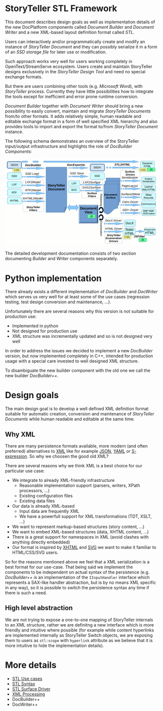 # StoryTeller STL Framework

This document describes design goals as well as implementation details of the new DocPlatform components called 
*Document Builder* and *Document Writer* and a new XML-based layout definition format called *STL*.

Users can interactively and/or programmatically create and modify an instance of *StoryTeller Document* 
and they can possibly serialize it in a form of an *SSD storage file* for later use or modification. 

Such approach works very well for users working completely in OpenText/StreamServe ecosystem. Users create 
and maintain StoryTeller designs exclusively in the *StoryTeller Design Tool* and need no special exchange formats.

But there are users combining other tools (e.g. *Microsoft Word*), with *StoryTeller* process. Currently they 
have little possibilities how to integrate the tools except for inefficient and error prone runtime conversion. 

*Document Builder* together with *Document Writer* should bring a new possibility to easily convert, 
maintain and migrate *StoryTeller Documents* from/to other formats. It adds relatively simple, 
human readable and editable exchange format in a form of well specified XML hierarchy and also provides 
tools to import and export the format to/from *StoryTeller Document* instance.

The following schema demonstrates an overview of the StoryTeller input/output infrastructure and highlights 
the role of *DocBuilder Components*:

![DocBuilder++ overview](docbuilder-overview.png)

The detailed development documentation consists of two section documenting *Builder* and *Writer* 
components separately.

# Python implementation

There already exists a different implementation of *DocBuilder* and *DocWriter* which serves us very well 
for at least some of the use cases (regression testing, test design conversion and maintenance, ...). 

Unfortunately there are several reasons why this version is not suitable for production use:

-   Implemented in python
-   Not designed for production use
-   XML structure was incrementally updated and so is not designed very well

In order to address the issues we decided to implement a new *DocBuilder* version, but now implemented completely in C++, 
intended for production usage with a special care invested to well designed XML structure. 

To disambiguate the new builder component with the old one we call the new builder *DocBuilder++*.

# Design goals

The main design goal is to develop a well defined XML definition format suitable for automatic creation,
conversion and maintenance of *StoryTeller Documents* while human readable and editable at the same time.

## Why XML

There are many persistence formats available, more modern (and often preferred) alternatives
to [XML](https://en.wikipedia.org/wiki/XML) like for example [JSON](https://en.wikipedia.org/wiki/JSON),
[YAML](https://en.wikipedia.org/wiki/YAML) or [S-expression](https://en.wikipedia.org/wiki/S-expression).
So why we choosen the good old XML?

There are several reasons why we think XML is a best choice for our particular use case:

-   We integrate to already XML-friendly infrastructure
    -   Reasonable implementation support (parsers, writers, XPath processors, ...)
    -   Existing configuration files
    -   Existing data files
-   Our data is already XML-based
    -   Input data are frequently XML
    -   We have a powerfull support for XML transformations (TDT, XSLT, ...)
-   We want to represent markup-based structures (story content, ...)
-   We want to embed XML-based structures (data, XHTML content, ...)
-   There is a great support for namespaces in XML (avoid clashes with anything directly embedded)
-   Our format is inspired by [XHTML](https://en.wikipedia.org/wiki/XHTML) and
    [SVG](https://en.wikipedia.org/wiki/Scalable_Vector_Graphics) we want to make it familiar to HTML/CSS/SVG users.

So for the reasons mentioned above we feel that a XML serialization is a best format for our use-case.
That being said we implement the components to be independent on actual syntax of the persistence
(e.g. *DocBuilder++* is an implementation of the `IInputHandler` interface which represents a SAX-like 
handler abstraction, but is by no means XML specific in any way), so it is possible to switch 
the persistence syntax any time if there is such a need.

## High level abstraction

We are not trying to expose a one-to-one mapping of StoryTeller internals to an XML structure, rather 
we are definitng a new interface which is more friendly and intuitive where possible (for example 
while content hyperlinks are implemented internally as StoryTeller Switch objects, we are exposing 
them to users as `stl:scope` with `hyperlink` attribute as we believe that it is more intuitive 
to hide the implementation details).

# More details

-   [STL Use cases](usecases.md)
-   [STL Syntax](syntax.md)
-   [STL Surface Driver](driver.md)
-   [XML Processing](xp.md)
-   DocBuilder++
-   DocWriter++

